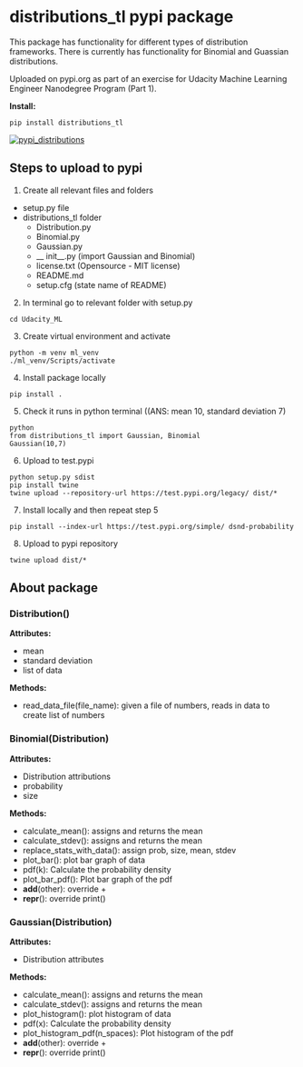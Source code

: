 # distributions_tl pypi package

This package has functionality for different types of distribution frameworks. There is currently has functionality for Binomial and Guassian distributions.

Uploaded on pypi.org as part of an exercise for Udacity Machine Learning Engineer Nanodegree Program (Part 1).

**Install:**
```
pip install distributions_tl
```

[![pypi_distributions](https://user-images.githubusercontent.com/19520346/71863081-86123280-3147-11ea-933e-95d872b5aad3.PNG)](https://pypi.org/project/distributions-tl/)

## Steps to upload to pypi

1. Create all relevant files and folders
  * setup.py file
  * distributions_tl folder
    - Distribution.py
    - Binomial.py
    - Gaussian.py
    - __ init__.py (import Gaussian and Binomial)
    - license.txt (Opensource - MIT license)
    - README.md
    - setup.cfg (state name of README)

2. In terminal go to relevant folder with setup.py
```
cd Udacity_ML
```

3. Create virtual environment and activate
``` 
python -m venv ml_venv
./ml_venv/Scripts/activate
```

4. Install package locally
```
pip install .
```

5. Check it runs in python terminal ((ANS: mean 10, standard deviation 7)
```
python
from distributions_tl import Gaussian, Binomial
Gaussian(10,7)
```


6. Upload to test.pypi
```cd Udacity_ML
python setup.py sdist
pip install twine
twine upload --repository-url https://test.pypi.org/legacy/ dist/*
```

7. Install locally and then repeat step 5
``` 
pip install --index-url https://test.pypi.org/simple/ dsnd-probability
```

8. Upload to pypi repository
```
twine upload dist/*
```

## About package

### Distribution()

**Attributes:**
- mean
- standard deviation
- list of data

**Methods:**
- read_data_file(file_name): given a file of numbers, reads in data to create list of numbers

### Binomial(Distribution)

**Attributes:**
- Distribution attributions
- probability
- size

**Methods:**
- calculate_mean(): assigns and returns the mean
- calculate_stdev(): assigns and returns the mean
- replace_stats_with_data(): assign prob, size, mean, stdev
- plot_bar(): plot bar graph of data
- pdf(k): Calculate the probability density
- plot_bar_pdf(): Plot bar graph of the pdf
- __add__(other): override +
- __repr__(): override print()

### Gaussian(Distribution)

**Attributes:**
- Distribution attributes

**Methods:**
- calculate_mean(): assigns and returns the mean
- calculate_stdev(): assigns and returns the mean
- plot_histogram(): plot histogram of data
- pdf(x): Calculate the probability density
- plot_histogram_pdf(n_spaces): Plot histogram of the pdf
- __add__(other): override +
- __repr__(): override print()
